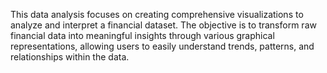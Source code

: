 This data analysis focuses on creating comprehensive visualizations to analyze and interpret a financial dataset. The objective is to transform raw financial data into meaningful insights through various graphical representations, allowing users to easily understand trends, patterns, and relationships within the data.
